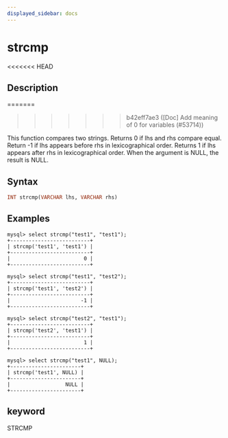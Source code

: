 ```yaml
---
displayed_sidebar: docs
---
```


# strcmp

<<<<<<< HEAD
## Description
=======

>>>>>>> b42eff7ae3 ([Doc] Add meaning of 0 for variables (#53714))

This function compares two strings. Returns 0 if lhs and rhs compare equal. Return -1 if lhs appears before rhs in lexicographical order. Returns 1 if lhs appears after rhs in lexicographical order. When the argument is NULL, the result is NULL.

## Syntax

```Haskell
INT strcmp(VARCHAR lhs, VARCHAR rhs)
```

## Examples

```Plain Text
mysql> select strcmp("test1", "test1");
+--------------------------+
| strcmp('test1', 'test1') |
+--------------------------+
|                        0 |
+--------------------------+

mysql> select strcmp("test1", "test2");
+--------------------------+
| strcmp('test1', 'test2') |
+--------------------------+
|                       -1 |
+--------------------------+

mysql> select strcmp("test2", "test1");
+--------------------------+
| strcmp('test2', 'test1') |
+--------------------------+
|                        1 |
+--------------------------+

mysql> select strcmp("test1", NULL);
+-----------------------+
| strcmp('test1', NULL) |
+-----------------------+
|                  NULL |
+-----------------------+
```

## keyword

STRCMP
